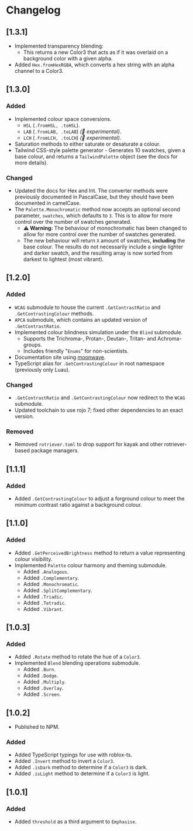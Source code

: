# Changelog

## [1.3.1]

- Implemented transparency blending:
  - This returns a new Color3 that acts as if it was overlaid on a background color with a given alpha.
- Added `Hex.fromHexRGBA`, which converts a hex string with an alpha channel to a Color3.

## [1.3.0]

### Added

- Implemented colour space conversions.
  - `HSL` (`.fromHSL, .toHSL`).
  - `LAB` (`.fromLAB, .toLAB`) _(:test_tube: experimental)_.
  - `LCH` (`.fromLCH, .toLCH`) _(:test_tube: experimental)_.
- Saturation methods to either saturate or desaturate a colour.
- Tailwind CSS-style palette generator - Generates 10 swatches, given a base colour, and returns a `TailwindPalette` object (see the docs for more details).

### Changed

- Updated the docs for Hex and Int. The converter methods were previously documented in PascalCase, but they should have been documented in camelCase.
- The `Palette.Monochromatic` method now accepts an optional second parameter, `swatches`, which defaults to `3`. This is to allow for more control over the number of swatches generated.
  - **:warning: Warning:** The behaviour of monochromatic has been changed to allow for more control over the number of swatches generated.
  - The new behaviour will return `X` amount of swatches, **including** the base colour. The results do not necessarily include a single lighter and darker swatch, and the resulting array is now sorted from darkest to lightest (most vibrant).

###

## [1.2.0]

### Added

- `WCAG` submodule to house the current `.GetContrastRatio` and `.GetContrastingColour` methods.
- `APCA` submodule, which contains an updated version of `.GetContrastRatio`.
- Implemented colour blindness simulation under the `Blind` submodule.
  - Supports the Trichroma-, Protan-, Deutan-, Tritan- and Achroma- groups.
  - Includes friendly "`Enums`" for non-scientists.
- Documentation site using [moonwave](https://upliftgames.github.io/moonwave/).
- TypeScript alias for `.GetContrastingColour` in root namespace (previously only Luau).

### Changed

- `.GetContrastRatio` and `.GetContrastingColour` now redirect to the `WCAG` submodule.
- Updated toolchain to use rojo 7; fixed other dependencies to an exact version.

### Removed

- Removed `rotriever.toml` to drop support for kayak and other rotriever-based package managers.

## [1.1.1]

### Added

- Added `.GetContrastingColour` to adjust a forground colour to meet the minimum contrast ratio against a background colour.

## [1.1.0]

### Added

- Added `.GetPerceivedBrightness` method to return a value representing colour visibility.
- Implemented `Palette` colour harmony and theming submodule.
  - Added `.Analogous`.
  - Added `.Complementary`.
  - Added `.Monochromatic`.
  - Added `.SplitComplementary`.
  - Added `.Triadic`.
  - Added `.Tetradic`.
  - Added `.Vibrant`.

## [1.0.3]

### Added

- Added `.Rotate` method to rotate the hue of a `Color3`.
- Implemented `Blend` blending operations submodule.
  - Added `.Burn`.
  - Added `.Dodge`.
  - Added `.Multiply`.
  - Added `.Overlay`.
  - Added `.Screen`.

## [1.0.2]

- Published to NPM.

### Added

- Added TypeScript typings for use with roblox-ts.
- Added `.Invert` method to invert a `Color3`.
- Added `.isDark` method to determine if a `Color3` is dark.
- Added `.isLight` method to determine if a `Color3` is light.

## [1.0.1]

### Added

- Added `threshold` as a third argument to `Emphasise`.
